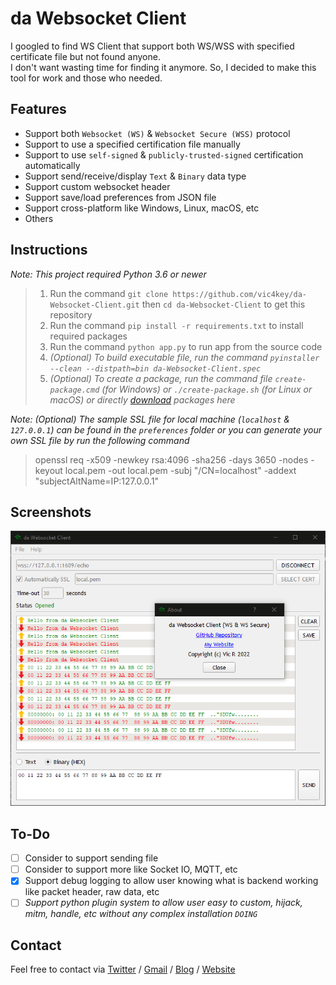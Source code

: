 # da Websocket Client

I googled to find WS Client that support both WS/WSS with specified certificate file but not found anyone.<br>I don't want wasting time for finding it anymore. So, I decided to make this tool for work and those who needed.

## Features

* Support both `Websocket (WS)` & `Websocket Secure (WSS)` protocol
* Support to use a specified certification file manually
* Support to use `self-signed` & `publicly-trusted-signed` certification automatically
* Support send/receive/display `Text` & `Binary` data type
* Support custom websocket header
* Support save/load preferences from JSON file
* Support cross-platform like Windows, Linux, macOS, etc
* Others

## Instructions

*Note: This project required Python 3.6 or newer*
> 1. Run the command `git clone https://github.com/vic4key/da-Websocket-Client.git` then `cd da-Websocket-Client` to get this repository
> 2. Run the command `pip install -r requirements.txt` to install required packages
> 3. Run the command `python app.py` to run app from the source code
> 4. *(Optional) To build executable file, run the command `pyinstaller --clean --distpath=bin da-Websocket-Client.spec`*
> 3. *(Optional) To create a package, run the command file `create-package.cmd` (for Windows) or `./create-package.sh` (for Linux or macOS) or directly [download](https://github.com/vic4key/da-Websocket-Client/releases) packages here*

*Note: (Optional) The sample SSL file for local machine (`localhost` & `127.0.0.1`) can be found in the `preferences` folder or you can generate your own SSL file  by run the following command*
> openssl req -x509 -newkey rsa:4096 -sha256 -days 3650 -nodes -keyout local.pem -out local.pem -subj "/CN=localhost" -addext "subjectAltName=IP:127.0.0.1"

## Screenshots

![](screenshots/app.png?rev=1)

## To-Do

- [ ] Consider to support sending file
- [ ] Consider to support more like Socket IO, MQTT, etc
- [x] Support debug logging to allow user knowing what is backend working like packet header, raw data, etc
- [ ] *Support python plugin system to allow user easy to custom, hijack, mitm, handle, etc without any complex installation `DOING`*

## Contact

Feel free to contact via [Twitter](https://twitter.com/vic4key) / [Gmail](mailto:vic4key@gmail.com) / [Blog](https://blog.vic.onl/) / [Website](https://vic.onl/)
